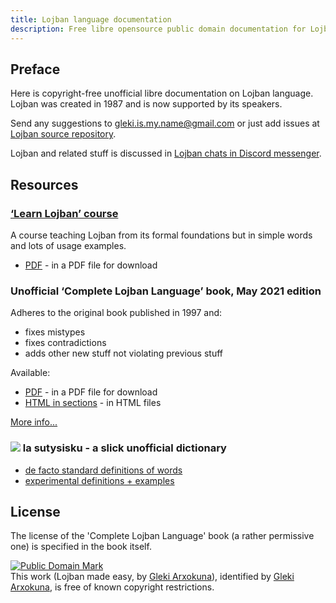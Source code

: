 ```yaml
---
title: Lojban language documentation
description: Free libre opensource public domain documentation for Lojban logical spoken language.
---
```


## Preface

Here is copyright-free unofficial libre documentation on Lojban language. Lojban was created in 1987 and is now supported by its speakers.

Send any suggestions to [gleki.is.my.name@gmail.com](mailto:gleki.is.my.name@gmail.com) or just add issues at [Lojban source repository](https://github.com/la-lojban/lojban-made-easy/issues).

Lojban and related stuff is discussed in [Lojban chats in Discord messenger](https://discord.gg/wasp5fj).
 
## Resources

### [‘Learn Lojban’ course](/books/learn-lojban)

A course teaching Lojban from its formal foundations but in simple words and lots of usage examples.

* [PDF](/vreji/uencu/learn-lojban.pdf) - in a PDF file for download

### Unofficial ‘Complete Lojban Language’ book, May 2021 edition

Adheres to the original book published in 1997 and:

* fixes mistypes 
* fixes contradictions
* adds other new stuff not violating previous stuff

Available:

* [PDF](https://la-lojban.github.io/uncll/uncll-1.2.13/cll.pdf) - in a PDF file for download
* [HTML in sections](https://la-lojban.github.io/uncll/uncll-1.2.13/xhtml_section_chunks/) - in HTML files
<!-- * [EPUB](https://la-lojban.github.io/uncll/uncll-1.2.13/cll.epub) - as an EPUB book -->

[More info...](/articles/complete-lojban-language)

### ![](https://la-lojban.github.io/sutysisku/pixra/snime.svg) la sutysisku - a slick unofficial dictionary

* [de facto standard definitions of words](https://la-lojban.github.io/sutysisku/en/#seskari=cnano&sisku=coi_munje)
* [experimental definitions + examples](https://la-lojban.github.io/sutysisku/jb/#seskari=cnano&sisku=coi_munje)

## License

The license of the 'Complete Lojban Language' book (a rather permissive one) is specified in the book itself.

<p xmlns:dct="https://purl.org/dc/terms/">
<a rel="license" href="http://creativecommons.org/publicdomain/mark/1.0/">
<img src="https://i.creativecommons.org/p/mark/1.0/88x31.png"
     style="border-style: none;" alt="Public Domain Mark" />
</a>
<br />
This work (<span property="dct:title">Lojban made easy</span>, by <a href="https://lojban.pw" rel="dct:creator"><span property="dct:title">Gleki Arxokuna</span></a>), identified by <a href="https://lojban.pw" rel="dct:publisher"><span property="dct:title">Gleki Arxokuna</span></a>, is free of known copyright restrictions.
</p>